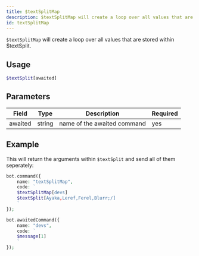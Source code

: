 ```yaml
---
title: $textSplitMap 
description: $textSplitMap will create a loop over all values that are stored within $textSplit
id: textSplitMap
---
```


`$textSplitMap` will create a loop over all values that are stored within $textSplit.

## Usage

```php
$textSplit[awaited]
```

## Parameters 


| Field     | Type    | Description                                        | Required |
|-----------|---------|----------------------------------------------------|----------|
| awaited   | string  |   name of the awaited command                   | yes      |


## Example

This will return the arguments within `$textSplit` and send all of them seperately: 

```php
bot.command({
    name: "textSplitMap",
    code: `
    $textSplitMap[devs]
    $textSplit[Ayaka,Leref,Ferel,Blurr;/]
    `
});

bot.awaitedCommand({
    name: "devs",
    code: `
    $message[1]
    `
});
```